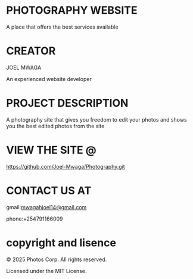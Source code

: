 # PHOTOGRAPHY WEBSITE
A place that offers the best services available

# CREATOR
JOEL MWAGA
<p>An experienced website developer </p>

# PROJECT DESCRIPTION
A photography site that gives you freedom to edit your photos and shows you the best edited photos from the site 

# VIEW THE SITE @
https://github.com/Joel-Mwaga/Photography.git

# CONTACT US AT
gmail:mwagahjoel14@gmail.com
<p>phone:+254791166009</p>

# copyright and lisence
<p>&copy; 2025 Photos Corp. All rights reserved.</p>
Licensed under the MIT License.
